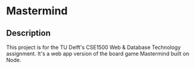 # Mastermind

## Description
This project is for the TU Delft's CSE1500 Web & Database Technology assignment. It's a web app version of the board game Mastermind built on Node.
